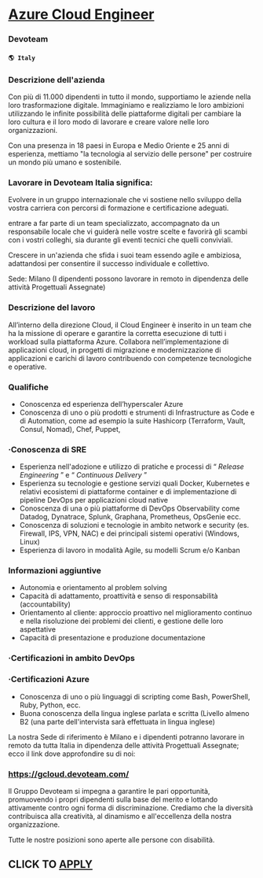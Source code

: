 # [Azure Cloud Engineer](https://www.remotewlb.com/apply/azure-cloud-engineer-57379)  
### Devoteam  
#### `🌎 Italy`  

### Descrizione dell'azienda

Con più di 11.000 dipendenti in tutto il mondo, supportiamo le aziende nella loro trasformazione digitale. Immaginiamo e realizziamo le loro ambizioni utilizzando le infinite possibilità delle piattaforme digitali per cambiare la loro cultura e il loro modo di lavorare e creare valore nelle loro organizzazioni.

Con una presenza in 18 paesi in Europa e Medio Oriente e 25 anni di esperienza, mettiamo "la tecnologia al servizio delle persone" per costruire un mondo più umano e sostenibile.

### Lavorare in Devoteam Italia significa:

Evolvere in un gruppo internazionale che vi sostiene nello sviluppo della vostra carriera con percorsi di formazione e certificazione adeguati.

entrare a far parte di un team specializzato, accompagnato da un responsabile locale che vi guiderà nelle vostre scelte e favorirà gli scambi con i vostri colleghi, sia durante gli eventi tecnici che quelli conviviali.

Crescere in un'azienda che sfida i suoi team essendo agile e ambiziosa, adattandosi per consentire il successo individuale e collettivo.

Sede: Milano (I dipendenti possono lavorare in remoto in dipendenza delle attività Progettuali Assegnate)

### Descrizione del lavoro

All’interno della direzione Cloud, il Cloud Engineer è inserito in un team che ha la missione di operare e garantire la corretta esecuzione di tutti i workload sulla piattaforma Azure. Collabora nell’implementazione di applicazioni cloud, in progetti di migrazione e modernizzazione di applicazioni e carichi di lavoro contribuendo con competenze tecnologiche e operative.

### Qualifiche

  * Conoscenza ed esperienza dell’hyperscaler Azure 
  * Conoscenza di uno o più prodotti e strumenti di Infrastructure as Code e di Automation, come ad esempio la suite Hashicorp (Terraform, Vault, Consul, Nomad), Chef, Puppet,

### ·Conoscenza di SRE

  * Esperienza nell'adozione e utilizzo di pratiche e processi di “ _Release Engineering_ ” e “ _Continuous Delivery_ ”
  * Esperienza su tecnologie e gestione servizi quali Docker, Kubernetes e relativi ecosistemi di piattaforme container e di implementazione di pipeline DevOps per applicazioni cloud native
  * Conoscenza di una o più piattaforme di DevOps Observability come Datadog, Dynatrace, Splunk, Graphana, Prometheus, OpsGenie ecc.
  * Conoscenza di soluzioni e tecnologie in ambito network e security (es. Firewall, IPS, VPN, NAC) e dei principali sistemi operativi (Windows, Linux)
  * Esperienza di lavoro in modalità Agile, su modelli Scrum e/o Kanban

### Informazioni aggiuntive

  * Autonomia e orientamento al problem solving
  * Capacità di adattamento, proattività e senso di responsabilità (accountability) 
  * Orientamento al cliente: approccio proattivo nel miglioramento continuo e nella risoluzione dei problemi dei clienti, e gestione delle loro aspettative
  * Capacità di presentazione e produzione documentazione

### ·Certificazioni in ambito DevOps

### ·Certificazioni Azure

  * Conoscenza di uno o più linguaggi di scripting come Bash, PowerShell, Ruby, Python, ecc.
  * Buona conoscenza della lingua inglese parlata e scritta (Livello almeno B2 (una parte dell'intervista sarà effettuata in lingua inglese)

La nostra Sede di riferimento è Milano e i dipendenti potranno lavorare in remoto da tutta Italia in dipendenza delle attività Progettuali Assegnate; ecco il link dove approfondire su di noi:

### https://gcloud.devoteam.com/

Il Gruppo Devoteam si impegna a garantire le pari opportunità, promuovendo i propri dipendenti sulla base del merito e lottando attivamente contro ogni forma di discriminazione. Crediamo che la diversità contribuisca alla creatività, al dinamismo e all'eccellenza della nostra organizzazione.

Tutte le nostre posizioni sono aperte alle persone con disabilità.

  
## CLICK TO [APPLY](https://www.remotewlb.com/apply/azure-cloud-engineer-57379)

